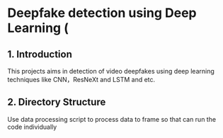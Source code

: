 # Deepfake detection using Deep Learning (


## 1. Introduction
This projects aims in detection of video deepfakes using deep learning techniques like CNN，ResNeXt and LSTM and etc.

## 2. Directory Structure
Use data processing script to process data to frame so that can run the code individually



